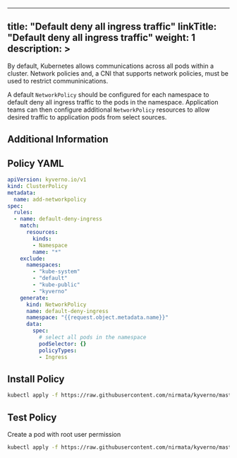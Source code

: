 
---
title: "Default deny all ingress traffic"
linkTitle: "Default deny all ingress traffic"
weight: 1
description: >
---

By default, Kubernetes allows communications across all pods within a cluster. Network policies and, a CNI that supports network policies, must be used to restrict communinications. 

A default `NetworkPolicy` should be configured for each namespace to default deny all ingress traffic to the pods in the namespace. Application teams can then configure additional `NetworkPolicy` resources to allow desired traffic to application pods from select sources.

## Additional Information


## Policy YAML 

````yaml
apiVersion: kyverno.io/v1
kind: ClusterPolicy
metadata:
  name: add-networkpolicy
spec:
  rules:
  - name: default-deny-ingress
    match:
      resources: 
        kinds:
        - Namespace
        name: "*"
    exclude:
      namespaces:
        - "kube-system"
        - "default"
        - "kube-public"
        - "kyverno"
    generate: 
      kind: NetworkPolicy
      name: default-deny-ingress
      namespace: "{{request.object.metadata.name}}"
      data:
        spec:
          # select all pods in the namespace
          podSelector: {}
          policyTypes: 
          - Ingress

````

## Install Policy

```bash
kubectl apply -f https://raw.githubusercontent.com/nirmata/kyverno/master/samples/best_practices/add_network_policy.yaml
```

## Test Policy

Create a pod with root user permission

```bash
kubectl apply -f https://raw.githubusercontent.com/nirmata/kyverno/master/test/resources/require_default_network_policy.yaml
```
